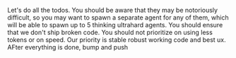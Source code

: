 Let's do all the todos. You should be aware that they may be notoriously difficult, so you may want to spawn a separate agent for any of them, which will be able to spawn up to 5 thinking ultrahard agents. You should ensure that we don't ship broken code. You should not prioritize on using less tokens or on speed. Our priority is stable robust working code and best ux. AFter everything is done, bump and push